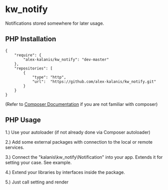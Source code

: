 # kw_notify

Notifications stored somewhere for later usage.

## PHP Installation

```
{
    "require": {
        "alex-kalanis/kw_notify": "dev-master"
    },
    "repositories": [
        {
            "type": "http",
            "url":  "https://github.com/alex-kalanis/kw_notify.git"
        }
    }
}
```

(Refer to [Composer Documentation](https://github.com/composer/composer/blob/master/doc/00-intro.md#introduction) if you are not
familiar with composer)


## PHP Usage

1.) Use your autoloader (if not already done via Composer autoloader)

2.) Add some external packages with connection to the local or remote services.

3.) Connect the "kalanis\kw_notify\Notification" into your app. Extends it for setting your case. See example.

4.) Extend your libraries by interfaces inside the package.

5.) Just call setting and render
